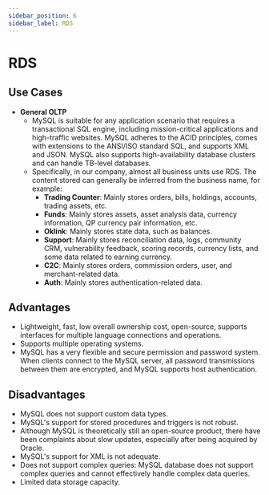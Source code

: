 ```yaml
---
sidebar_position: 6
sidebar_label: RDS
---
```


# RDS

## Use Cases

- **General OLTP**
  - MySQL is suitable for any application scenario that requires a transactional SQL engine, including mission-critical applications and high-traffic websites. MySQL adheres to the ACID principles, comes with extensions to the ANSI/ISO standard SQL, and supports XML and JSON. MySQL also supports high-availability database clusters and can handle TB-level databases.
  - Specifically, in our company, almost all business units use RDS. The content stored can generally be inferred from the business name, for example:
    - **Trading Counter**: Mainly stores orders, bills, holdings, accounts, trading assets, etc.
    - **Funds**: Mainly stores assets, asset analysis data, currency information, QP currency pair information, etc.
    - **Oklink**: Mainly stores state data, such as balances.
    - **Support**: Mainly stores reconciliation data, logs, community CRM, vulnerability feedback, scoring records, currency lists, and some data related to earning currency.
    - **C2C**: Mainly stores orders, commission orders, user, and merchant-related data.
    - **Auth**: Mainly stores authentication-related data.

## Advantages

- Lightweight, fast, low overall ownership cost, open-source, supports interfaces for multiple language connections and operations.
- Supports multiple operating systems.
- MySQL has a very flexible and secure permission and password system. When clients connect to the MySQL server, all password transmissions between them are encrypted, and MySQL supports host authentication.

## Disadvantages

- MySQL does not support custom data types.
- MySQL's support for stored procedures and triggers is not robust.
- Although MySQL is theoretically still an open-source product, there have been complaints about slow updates, especially after being acquired by Oracle.
- MySQL's support for XML is not adequate.
- Does not support complex queries: MySQL database does not support complex queries and cannot effectively handle complex data queries.
- Limited data storage capacity.
